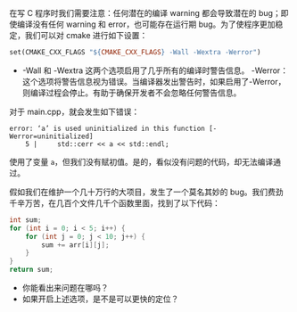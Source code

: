 在写 C 程序时我们需要注意：任何潜在的编译 warning 都会导致潜在的 bug；即使编译没有任何 warning 和 error，也可能存在运行期 bug。为了使程序更加稳定，我们可以对 cmake 进行如下设置：

```makefile
set(CMAKE_CXX_FLAGS "${CMAKE_CXX_FLAGS} -Wall -Wextra -Werror")
```

- -Wall 和 -Wextra 这两个选项启用了几乎所有的编译时警告信息。
-Werror：这个选项将警告信息视为错误。当编译器发出警告时，如果启用了-Werror，则编译过程会停止。有助于确保开发者不会忽略任何警告信息。

对于 main.cpp，就会发生如下错误：

```
error: ‘a’ is used uninitialized in this function [-Werror=uninitialized]
    5 |     std::cerr << a << std::endl;
```

使用了变量 `a`，但我们没有赋初值。是的，看似没有问题的代码，却无法编译通过。

假如我们在维护一个几十万行的大项目，发生了一个莫名其妙的 bug。我们费劲千辛万苦，在几百个文件几千个函数里面，找到了以下代码：

```c
int sum;
for (int i = 0; i < 5; i++) {
    for (int j = 0; j < 10; j++) {
        sum += arr[i][j];
    }
}
return sum;
```

- 你能看出来问题在哪吗？
- 如果开启上述选项，是不是可以更快的定位？